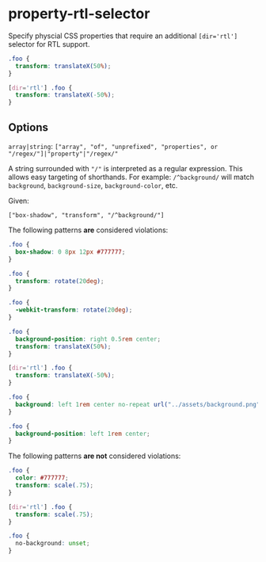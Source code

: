 # property-rtl-selector

Specify physcial CSS properties that require an additional `[dir='rtl']` selector for RTL support.

```css
.foo {
  transform: translateX(50%);
}

[dir='rtl'] .foo {
  transform: translateX(-50%);
}
```

## Options

`array|string`: `["array", "of", "unprefixed", "properties", or "/regex/"]|"property"|"/regex/"`

A string surrounded with `"/"` is interpreted as a regular expression. This allows easy targeting of shorthands. For example: `/^background/` will match `background`, `background-size`, `background-color`, etc.

Given:

```
["box-shadow", "transform", "/^background/"]
```

The following patterns **are** considered violations:

```css
.foo {
  box-shadow: 0 8px 12px #777777;
}
```

```css
.foo {
  transform: rotate(20deg);
}
```

```css
.foo {
  -webkit-transform: rotate(20deg);
}
```

```css
.foo {
  background-position: right 0.5rem center;
  transform: translateX(50%);
}

[dir='rtl'] .foo {
  transform: translateX(-50%);
}
```

```css
.foo {
  background: left 1rem center no-repeat url("../assets/background.png");
}
```

```css
.foo {
  background-position: left 1rem center;
}
```

The following patterns **are not** considered violations:

```css
.foo {
  color: #777777;
  transform: scale(.75);
}

[dir='rtl'] .foo {
  transform: scale(.75);
}
```

```css
.foo {
  no-background: unset;
}
```
